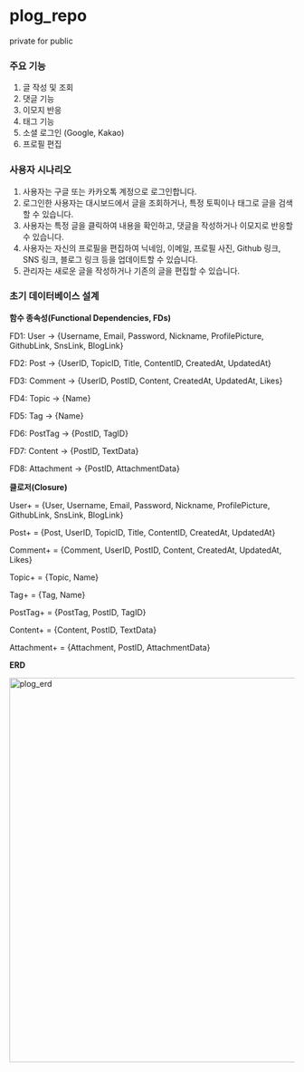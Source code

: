 # plog_repo
private for public 

### 주요 기능

1. 글 작성 및 조회
2. 댓글 기능
3. 이모지 반응
4. 태그 기능
5. 소셜 로그인 (Google, Kakao)
6. 프로필 편집

### 사용자 시나리오
1. 사용자는 구글 또는 카카오톡 계정으로 로그인합니다.
2. 로그인한 사용자는 대시보드에서 글을 조회하거나, 특정 토픽이나 태그로 글을 검색할 수 있습니다.
3. 사용자는 특정 글을 클릭하여 내용을 확인하고, 댓글을 작성하거나 이모지로 반응할 수 있습니다.
4. 사용자는 자신의 프로필을 편집하여 닉네임, 이메일, 프로필 사진, Github 링크, SNS 링크, 블로그 링크 등을 업데이트할 수 있습니다.
5. 관리자는 새로운 글을 작성하거나 기존의 글을 편집할 수 있습니다.

### 초기 데이터베이스 설계
**함수 종속성(Functional Dependencies, FDs)**

FD1: User -> {Username, Email, Password, Nickname, ProfilePicture, GithubLink, SnsLink, BlogLink}

FD2: Post -> {UserID, TopicID, Title, ContentID, CreatedAt, UpdatedAt}

FD3: Comment -> {UserID, PostID, Content, CreatedAt, UpdatedAt, Likes}

FD4: Topic -> {Name}

FD5: Tag -> {Name}

FD6: PostTag -> {PostID, TagID}

FD7: Content -> {PostID, TextData}

FD8: Attachment -> {PostID, AttachmentData}

**클로저(Closure)**

User+ = {User, Username, Email, Password, Nickname, ProfilePicture, GithubLink, SnsLink, BlogLink}

Post+ = {Post, UserID, TopicID, Title, ContentID, CreatedAt, UpdatedAt}

Comment+ = {Comment, UserID, PostID, Content, CreatedAt, UpdatedAt, Likes}

Topic+ = {Topic, Name}

Tag+ = {Tag, Name}

PostTag+ = {PostTag, PostID, TagID}

Content+ = {Content, PostID, TextData}

Attachment+ = {Attachment, PostID, AttachmentData}

**ERD**

<img width="679" alt="plog_erd" src="https://github.com/christopher3810/plog_repo/assets/61622657/e3d05b3f-d962-4497-9091-5ac5776dfab1">